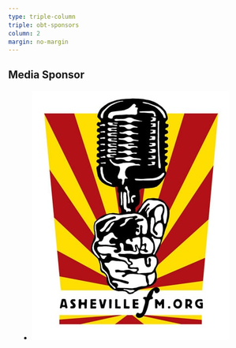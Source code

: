 ```yaml
---
type: triple-column
triple: obt-sponsors
column: 2
margin: no-margin
---
```


## <span class="emphasized-header">Media Sponsor</span>

<ul class="partners">
  <li class="partner-item" style="margin: 20px 5%; flex: 2 0 auto;">
    <a href="https://www.ashevillefm.org/" target="_blank">
      <img src="/assets/images/partner-ashevillefm-2.jpg" class="" title="Asheville FM">
    </a>
  </li>
</ul>
